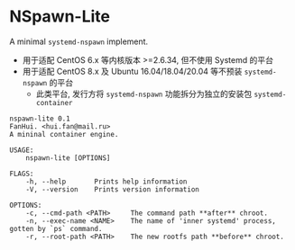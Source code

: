 # NSpawn-Lite

A minimal `systemd-nspawn` implement.

- 用于适配 CentOS 6.x 等内核版本 >=2.6.34, 但不使用 Systemd 的平台
- 用于适配 CentOS 8.x 及 Ubuntu 16.04/18.04/20.04 等不预装 `systemd-nspawn` 的平台
  - 此类平台, 发行方将 `systemd-nspawn` 功能拆分为独立的安装包 `systemd-container`

```shell
nspawn-lite 0.1
FanHui. <hui.fan@mail.ru>
A mininal container engine.

USAGE:
    nspawn-lite [OPTIONS]

FLAGS:
    -h, --help       Prints help information
    -V, --version    Prints version information

OPTIONS:
    -c, --cmd-path <PATH>     The command path **after** chroot.
    -n, --exec-name <NAME>    The name of 'inner systemd' process, gotten by `ps` command.
    -r, --root-path <PATH>    The new rootfs path **before** chroot.
```
